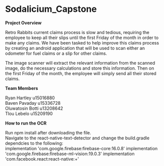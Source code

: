 # Sodalicium_Capstone

**Project Overview**

Retro Rabbits current claims process is slow and tedious, requiring the employee to keep all their slips until the first Friday of the month in order to make any claims. We have been tasked to help improve this claims process by creating an android application that will be used to scan either an odometer for fuel claims or a slip for other claims.

The image scanner will extract the relevant information from the scanned image, do the necessary calculations and store this information. Then on the first Friday of the month, the employee will simply send all their stored claims.

**Team Members**

Ryan Hartley u15016880 <br>
Baven Pavaday u15336728 <br>
Oluwatosin Botti u13208642 <br>
Tlou Lebelo u15209190 <br>


**How to run the OCR** 

Run npm install after downloading the file. <br>
Navigate to the react-native-text-detector and change the build.gradle dependcies to the following: <br>
    implementation 'com.google.firebase:firebase-core:16.0.8'
    implementation 'com.google.firebase:firebase-ml-vision:19.0.3'
    implementation 'com.facebook.react:react-native:+'
